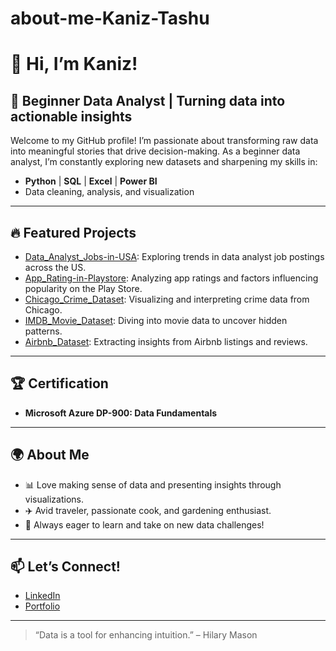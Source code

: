 # about-me-Kaniz-Tashu
# 👋 Hi, I’m Kaniz!

## 🌱 Beginner Data Analyst | Turning data into actionable insights

Welcome to my GitHub profile! I’m passionate about transforming raw data into meaningful stories that drive decision-making. As a beginner data analyst, I’m constantly exploring new datasets and sharpening my skills in:

- **Python** | **SQL** | **Excel** | **Power BI**
- Data cleaning, analysis, and visualization

---

## 🔥 Featured Projects

- [Data_Analyst_Jobs-in-USA](https://github.com/kaniz789/Data_Analyst_Jobs-in-USA): Exploring trends in data analyst job postings across the US.
- [App_Rating-in-Playstore](https://github.com/kaniz789/App_Rating-in-Playstore): Analyzing app ratings and factors influencing popularity on the Play Store.
- [Chicago_Crime_Dataset](https://github.com/kaniz789/Chicago_Crime_Dataset): Visualizing and interpreting crime data from Chicago.
- [IMDB_Movie_Dataset](https://github.com/kaniz789/IMDB_Movie_Dataset): Diving into movie data to uncover hidden patterns.
- [Airbnb_Dataset](https://github.com/kaniz789/Airbnb_Dataset): Extracting insights from Airbnb listings and reviews.

---

## 🏆 Certification

- **Microsoft Azure DP-900: Data Fundamentals**

---

## 🌍 About Me

- 📊 Love making sense of data and presenting insights through visualizations.
- ✈️ Avid traveler, passionate cook, and gardening enthusiast.
- 🚀 Always eager to learn and take on new data challenges!

---

## 📫 Let’s Connect!

- [LinkedIn](#) <!-- Add your LinkedIn link here if desired -->
- [Portfolio](#) <!-- Add your portfolio link here if you have one -->

---

> “Data is a tool for enhancing intuition.” – Hilary Mason
